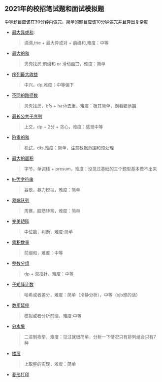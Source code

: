 ## 2021年的校招笔试题和面试模拟题

中等题目应该在30分钟内做完，简单的题目应该10分钟做完并且算出复杂度

+ [最大异或和](./最大异或和.cpp):
    > 滴滴,trie + 最大异或对 + 前缀和,难度：中等

+ [最大的和](./最大的和.cpp)
    > 贝壳找房,前缀和 or 滑动窗口，难度：简单

+ [序列最大收益](./序列最大收益.cpp)
    > 中兴，dp,难度：中等偏下

+ [不同的路径数](./不同的路径数.cpp)
    > 贝壳找房，bfs + hash去重，难度：极其简单，别看错范围

+ [最长公共子序列](./最长公共子序列.cpp)
    > 上交，dp + 2分 + 贪心，难度：感觉中等

+ [阶乘的和](./阶乘的和.cpp)
    > 机试，dfs,难度：简单，注意数据范围和预处理

+ [最大的面积](./最大面积.cpp)
    > 字节，单调栈 + presum，难度：没见过基础的三个题型基本做不出来

+ [k-优字符串](./k-优字符串.cpp)
    > 谷歌，暴力模拟，难度：简单

+ [双端队列](./双端队列.cpp)
    > 周赛，脑筋转弯，难度：简单

+ [完美矩阵](./完美矩阵.cpp)
    > 中位数，判断，难度:简单

+ [乘积数量](./乘积数量.cpp)
    > 前缀和，难度：中等

+ [整数分组](./整数分组.cpp)
    > dp + 双指针，难度：中等

+ [子矩阵计数](./子矩阵计数.cpp)
    > 哈希或者差分，难度：简单（冷静分析），中等（xjb想的话）

+ [数组延伸](./数组延申.cpp)
    > 模拟或者分析前缀，难度:中等

+ [分水果](./分水果.cpp)
    > 二进制枚举，难度：见过就很简单，分析一下情况只有排列组合只有7种

+ [楼层](./楼层.cpp)
    > 上取整的实现，难度：简单

+ [菱形打印](./菱形打印.cpp)